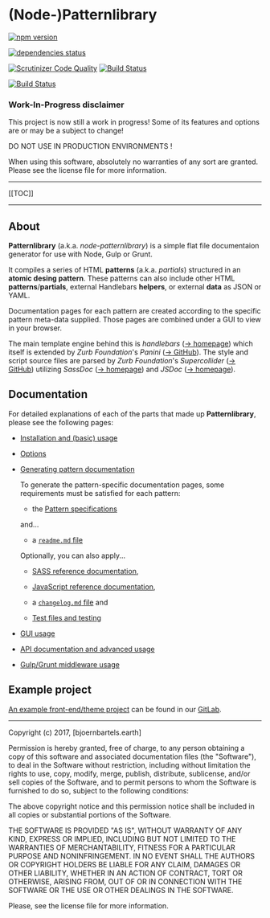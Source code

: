 # (Node-)**Patternlibrary**

[![npm version](https://badge.fury.io/js/node-patternlibrary.svg)](https://badge.fury.io/js/node-patternlibrary)

[![dependencies status](https://david-dm.org/bb-drummer/node-patternlibrary.svg)](https://david-dm.org/bb-drummer/node-patternlibrary)

[![Scrutinizer Code Quality](https://scrutinizer-ci.com/g/bb-drummer/node-patternlibrary/badges/quality-score.png?b=master)](https://scrutinizer-ci.com/g/bb-drummer/node-patternlibrary/?branch=master)
[![Build Status](https://scrutinizer-ci.com/g/bb-drummer/node-patternlibrary/badges/build.png?b=master)](https://scrutinizer-ci.com/g/bb-drummer/node-patternlibrary/build-status/master)

[![Build Status](https://travis-ci.org/bb-drummer/node-patternlibrary.svg?branch=master)](https://travis-ci.org/bb-drummer/node-patternlibrary)

### Work-In-Progress disclaimer

This project is now still a work in progress!
Some of its features and options are or may be a subject to change!

DO NOT USE IN PRODUCTION ENVIRONMENTS !

When using this software, absolutely no warranties of any sort are granted. Please see the license file for more information.

---

[[TOC]]

---

## About


**Patternlibrary** (a.k.a. _node-patternlibrary_) is a simple flat file documentaion generator for use with Node, Gulp or Grunt. 

It compiles a series of HTML **patterns** (a.k.a. _partials_) structured in an **atomic desing pattern**. These patterns can also include other HTML **patterns**/**partials**, external Handlebars **helpers**, or external **data** as JSON or YAML. 

Documentation pages for each pattern are created according to the specific pattern meta-data supplied. Those pages are combined under a GUI to view in your browser.

The main template engine behind this is *handlebars* ([-> homepage](http://handlebarsjs.com)) which itself is extended by *Zurb Foundation*'s *Panini* ([-> GitHub](https://github.com/zurb/panini)). The style and script source files are parsed by *Zurb Foundation*'s *Supercollider* ([-> GitHub](https://github.com/zurb/supercollider)) utilizing *SassDoc* ([-> homepage](http://sassdoc.com/)) and *JSDoc* ([-> homepage](http://usejsdoc.org)).


## Documentation


For detailed explanations of each of the parts that made up **Patternlibrary**, please see the following pages:

- [Installation and (basic) usage](https://gitlab.bjoernbartels.earth/js/patternlibrary/tree/master/docs/usage_docs.md)

- [Options](https://gitlab.bjoernbartels.earth/js/patternlibrary/tree/master/docs/options_docs.md)

- [Generating pattern documentation](https://gitlab.bjoernbartels.earth/js/patternlibrary/tree/master/docs/patternspecs_docs.md)

  To generate the pattern-specific documentation pages, some requirements must be satisfied for each pattern:

  - the [Pattern specifications](https://gitlab.bjoernbartels.earth/js/patternlibrary/tree/master/docs/patternspecs_docs.md)
  
  and...
  
  - a [`readme.md` file](https://gitlab.bjoernbartels.earth/js/patternlibrary/tree/master/docs/patternspecs_docs.md)
  
  
  Optionally, you can also apply...
  
  - [SASS reference documentation](https://gitlab.bjoernbartels.earth/js/patternlibrary/tree/master/docs/sassdoc_docs.md),
  
  - [JavaScript reference documentation](https://gitlab.bjoernbartels.earth/js/patternlibrary/tree/master/docs/jsdoc_docs.md),
  
  - a [`changelog.md` file](https://gitlab.bjoernbartels.earth/js/patternlibrary/tree/master/docs/changelog_docs.md) and
  
  - [Test files and testing](https://gitlab.bjoernbartels.earth/js/patternlibrary/tree/master/docs/testing_docs.md)
  
- [GUI usage](https://gitlab.bjoernbartels.earth/js/patternlibrary/tree/master/docs/gui_docs.md)
  
- [API documentation and advanced usage](https://gitlab.bjoernbartels.earth/js/patternlibrary/tree/master/docs/api_docs.md)
  
- [Gulp/Grunt middleware usage](https://gitlab.bjoernbartels.earth/js/patternlibrary/tree/master/docs/middleware_docs.md)



## Example project

[An example front-end/theme project](https://gitlab.bjoernbartels.earth//themes/node-patternlibrary-demo) can be found in our [GitLab](https://gitlab.bjoernbartels.earth//themes/node-patternlibrary-demo).

---

Copyright (c) 2017, [bjoernbartels.earth]

Permission is hereby granted, free of charge, to any person obtaining a copy of this software and associated documentation files (the "Software"), to deal in the Software without restriction, including without limitation the rights to use, copy, modify, merge, publish, distribute, sublicense, and/or sell copies of the Software, and to permit persons to whom the Software is furnished to do so, subject to the following conditions:

The above copyright notice and this permission notice shall be included in all copies or substantial portions of the Software.

THE SOFTWARE IS PROVIDED "AS IS", WITHOUT WARRANTY OF ANY KIND, EXPRESS OR IMPLIED, INCLUDING BUT NOT LIMITED TO THE WARRANTIES OF MERCHANTABILITY, FITNESS FOR A PARTICULAR PURPOSE AND NONINFRINGEMENT. IN NO EVENT SHALL THE AUTHORS OR COPYRIGHT HOLDERS BE LIABLE FOR ANY CLAIM, DAMAGES OR OTHER LIABILITY, WHETHER IN AN ACTION OF CONTRACT, TORT OR OTHERWISE, ARISING FROM, OUT OF OR IN CONNECTION WITH THE SOFTWARE OR THE USE OR OTHER DEALINGS IN THE SOFTWARE.

Please, see the license file for more information.
